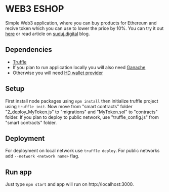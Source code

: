 # WEB3 ESHOP
Simple Web3 application, where you can buy products for Ethereum and recive token which you can use to lower the price by 10%. You can try it out [here](https://web3-eshop-client.azurewebsites.net) or read article on [suduj.digital](https://studuj.digital/?p=24316) blog.

## Dependencies
- [Truffle](https://trufflesuite.com/truffle/)
- If you plan to run application locally you will also need [Ganache](https://trufflesuite.com/ganache/)
- Otherwise you will need [HD wallet provider](https://www.npmjs.com/package/@truffle/hdwallet-provider)

## Setup
First install node packages using `npm install` then initialize truffle project using `truffle init`. Now move from "smart contracts" folder "2_deploy_MyToken.js" to "migrations" and "MyToken.sol" to "contracts" folder. If you plan to deploy to public network, use "truffle_config.js" from "smart contracts" folder.

## Deployment
For deployment on local network use `truffle deploy`. For public networks add `--network <network name>` flag.

## Run app
Just type `npm start` and app will run on http://localhost:3000.
